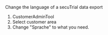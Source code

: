 Change the language of a secuTrial data export

1. CustomerAdminTool
2. Select customer area
3. Change "Sprache" to what you need.


